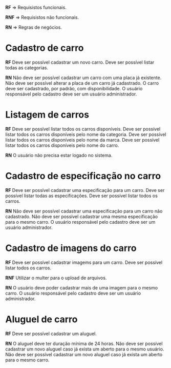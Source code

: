 **RF** => Requisistos funcionais.

**RNF** => Requisistos não funcionais.

**RN** => Regras de negócios.

    
# Cadastro de carro

**RF**
Deve ser possível cadastrar um novo carro.
Deve ser possível listar todas as categorias.

**RN**
Não deve ser possível cadastrar um carro com uma placa já existente.
Não deve ser possível alterar a placa de um carro já cadastrado.
O carro deve ser cadastrado, por padrão, com disponibilidade.
O usuário responsável pelo cadastro deve ser um usuário administrador.


# Listagem  de carros

**RF**
Deve ser possível listar todos os carros disponíveis.
Deve ser possível listar todos os carros disponíveis pelo nome da categoria.
Deve ser possível listar todos os carros disponíveis pelo nome da marca.
Deve ser possível listar todos os carros disponíveis pelo nome do carro.

**RN**
O usuário não precisa estar logado no sistema.


# Cadastro de especificação no carro

**RF**
Deve ser possível cadastrar uma especificação para um carro.
Deve ser possível listar todas as especificações.
Deve ser possível listar todos os carros.


**RN**
Não deve ser possível cadastrar uma especificação para um carro não cadastrado.
Não deve ser possível cadastrar uma mesma especificação para o mesmo carro.
O usuário responsável pelo cadastro deve ser um usuário administrador.


# Cadastro de imagens do carro

**RF**
Deve ser possível cadastrar imagems para um carro.
Deve ser possível listar todos os carros.

**RNF**
Utilizar o multer para o upload de arquivos.

**RN**
O usuário deve poder cadastrar mais de uma imagem para o mesmo carro.
O usuário responsável pelo cadastro deve ser um usuário administrador.
 

# Aluguel de carro

**RF**
Deve ser possível cadastrar um aluguel.

**RN**
O aluguel deve ter duração mínima de 24 horas.
Não deve ser possível cadastrar um novo aluguel caso já exista um aberto para o mesmo usuário.
Não deve ser possível cadastrar um novo aluguel caso já exista um aberto para o mesmo carro.